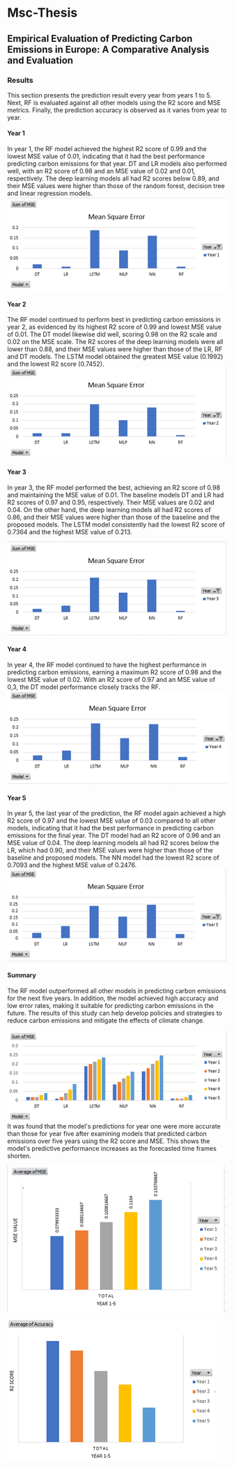 # Msc-Thesis
## Empirical Evaluation of Predicting Carbon Emissions in Europe: A Comparative Analysis and Evaluation
### Results
This section presents the prediction result every year from years 1 to 5. Next, RF is evaluated against all other models using the R2 score and MSE metrics. Finally, the prediction accuracy is observed as it varies from year to year.
#### Year 1
In year 1, the RF model achieved the highest R2 score of 0.99 and the lowest MSE value of 0.01, indicating that it had the best performance predicting carbon emissions for that year. DT and LR models also performed well, with an R2 score of 0.98 and an MSE value of 0.02 and 0.01, respectively. The deep learning models all had R2 scores below 0.89, and their MSE values were higher than those of the random forest, decision tree and linear regression models. 
![First-year MSE chart  ](First-year%20MSE%20chart.png)
#### Year 2
The RF model continued to perform best in predicting carbon emissions in year 2, as evidenced by its highest R2 score of 0.99 and lowest MSE value of 0.01. The DT model likewise did well, scoring 0.98 on the R2 scale and 0.02 on the MSE scale. The R2 scores of the deep learning models were all lower than 0.88, and their MSE values were higher than those of the LR, RF and DT models. The LSTM model obtained the greatest MSE value (0.1992) and the lowest R2 score (0.7452). 
![MSE of models for year two prediction  ](MSE%20of%20models%20for%20year%20two%20prediction.png)
#### Year 3
In year 3, the RF model performed the best, achieving an R2 score of 0.98 and maintaining the MSE value of 0.01. The baseline models DT and LR had R2 scores of 0.97 and 0.95, respectively. Their MSE values are 0.02 and 0.04. On the other hand, the deep learning models all had R2 scores of 0.86, and their MSE values were higher than those of the baseline and the proposed models. The LSTM model consistently had the lowest R2 score of 0.7364 and the highest MSE value of 0.213.

 ![MSE of models for year three prediction  ](MSE%20of%20models%20for%20year%20three%20prediction.png)
#### Year 4
In year 4, the RF model continued to have the highest performance in predicting carbon emissions, earning a maximum R2 score of 0.98 and the lowest MSE value of 0.02. With an R2 score of 0.97 and an MSE value of 0,3, the DT model performance closely tracks the RF. 
 ![MSE of models for year four prediction  ](MSE%20of%20models%20for%20year%20four%20prediction.png)
#### Year 5
In year 5, the last year of the prediction, the RF model again achieved a high R2 score of 0.97 and the lowest MSE value of 0.03 compared to all other models, indicating that it had the best performance in predicting carbon emissions for the final year. The DT model had an R2 score of 0.96 and an MSE value of 0.04. The deep learning models all had R2 scores below the LR, which had 0.90, and their MSE values were higher than those of the baseline and proposed models. The NN model had the lowest R2 score of 0.7093 and the highest MSE value of 0.2476. 
 ![MSE of models for year five prediction  ](MSE%20of%20models%20for%20year%20five%20prediction.png)
#### Summary
The RF model outperformed all other models in predicting carbon emissions for the next five years. In addition, the model achieved high accuracy and low error rates, making it suitable for predicting carbon emissions in the future. The results of this study can help develop policies and strategies to reduce carbon emissions and mitigate the effects of climate change. 
 
 ![MSE of models for all-year prediction ](MSE%20of%20models%20for%20all-year%20prediction.png)
It was found that the model's predictions for year one were more accurate than those for year five after examining models that predicted carbon emissions over five years using the R2 score and MSE. This shows the model's predictive performance increases as the forecasted time frames shorten.
 
![MSE performance for all year ](MSE%20performance%20for%20all%20year.png)
 
![R2score for all-year prediction](R2score%20for%20all-year%20prediction.png)
